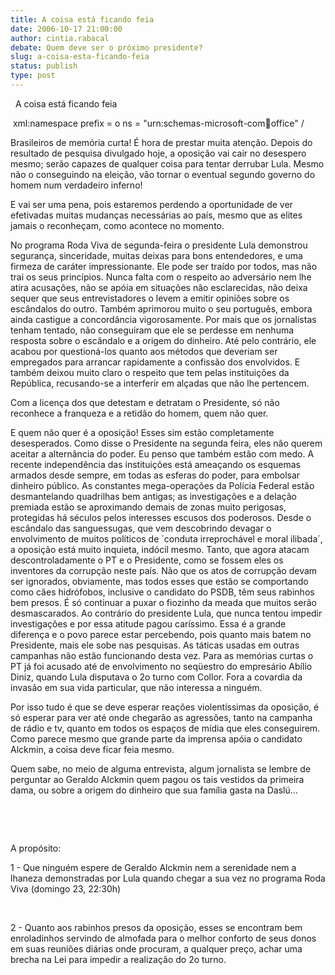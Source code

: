 ```yaml
---
title: A coisa está ficando feia
date: 2006-10-17 21:00:00
author: cintia.rabacal
debate: Quem deve ser o próximo presidente?
slug: a-coisa-esta-ficando-feia
status: publish 
type: post
---
```


 
A coisa está ficando feia


 xml:namespace prefix = o ns = "urn:schemas-microsoft-com:office:office" /


Brasileiros de memória curta! É hora de prestar muita atenção. Depois do resultado de pesquisa divulgado hoje, a oposição vai cair no desespero mesmo; serão capazes de qualquer coisa para tentar derrubar Lula. Mesmo não o conseguindo na eleição, vão tornar o eventual segundo governo do homem num verdadeiro inferno!


E vai ser uma pena, pois estaremos perdendo a oportunidade de ver efetivadas muitas mudanças necessárias ao país, mesmo que as elites jamais o reconheçam, como acontece no momento.


No programa Roda Viva de segunda-feira o presidente Lula demonstrou segurança, sinceridade, muitas deixas para bons entendedores, e uma firmeza de caráter impressionante. Ele pode ser traído por todos, mas não trai os seus princípios. Nunca falta com o respeito ao adversário nem lhe atira acusações, não se apóia em situações não esclarecidas, não deixa sequer que seus entrevistadores o levem a emitir opiniões sobre os escândalos do outro. Também aprimorou muito o seu português, embora ainda castigue a concordância vigorosamente. Por mais que os jornalistas tenham tentado, não conseguiram que ele se perdesse em nenhuma resposta sobre o escândalo e a origem do dinheiro. Até pelo contrário, ele acabou por questioná-los quanto aos métodos que deveriam ser empregados para arrancar rapidamente a confissão dos envolvidos. E também deixou muito claro o respeito que tem pelas instituições da República, recusando-se a interferir em alçadas que não lhe pertencem. 


Com a licença dos que detestam e detratam o Presidente, só não reconhece a franqueza e a retidão do homem, quem não quer.


E quem não quer é a oposição! Esses sim estão completamente desesperados. Como disse o Presidente na segunda feira, eles não querem aceitar a alternância do poder. Eu penso que também estão com medo. A recente independência das instituições está ameaçando os esquemas armados desde sempre, em todas as esferas do poder, para embolsar dinheiro público. As constantes mega-operações da Polícia Federal estão desmantelando quadrilhas bem antigas; as investigações e a delação premiada estão se aproximando demais de zonas muito perigosas, protegidas há séculos pelos interesses escusos dos poderosos. Desde o escândalo das sanguessugas, que vem descobrindo devagar o envolvimento de muitos políticos de ´conduta irreprochável e moral ilibada´, a oposição está muito inquieta, indócil mesmo. Tanto, que agora atacam descontroladamente o PT e o Presidente, como se fossem eles os inventores da corrupção neste país. Não que os atos de corrupção devam ser ignorados, obviamente, mas todos esses que estão se comportando como cães hidrófobos, inclusive o candidato do PSDB, têm seus rabinhos bem presos. É só continuar a puxar o fiozinho da meada que muitos serão desmascarados. Ao contrário do presidente Lula, que nunca tentou impedir investigações e por essa atitude pagou caríssimo. Essa é a grande diferença e o povo parece estar percebendo, pois quanto mais batem no Presidente, mais ele sobe nas pesquisas. As táticas usadas em outras campanhas não estão funcionando desta vez. Para as memórias curtas o PT já foi acusado até de envolvimento no seqüestro do empresário Abílio Diniz, quando Lula disputava o 2o turno com Collor. Fora a covardia da invasão em sua vida particular, que não interessa a ninguém.


Por isso tudo é que se deve esperar reações violentíssimas da oposição, é só esperar para ver até onde chegarão as agressões, tanto na campanha de rádio e tv, quanto em todos os espaços de mídia que eles conseguirem. Como parece mesmo que grande parte da imprensa apóia o candidato Alckmin, a coisa deve ficar feia mesmo. 


Quem sabe, no meio de alguma entrevista, algum jornalista se lembre de perguntar ao Geraldo Alckmin quem pagou os tais vestidos da primeira dama, ou sobre a origem do dinheiro que sua família gasta na Daslú...


 


 


A propósito:


1 - Que ninguém espere de Geraldo Alckmin nem a serenidade nem a lhaneza demonstradas por Lula quando chegar a sua vez no programa Roda Viva (domingo 23, 22:30h)


 


2 - Quanto aos rabinhos presos da oposição, esses se encontram bem enroladinhos servindo de almofada para o melhor conforto de seus donos em suas reuniões diárias onde procuram, a qualquer preço, achar uma brecha na Lei para impedir a realização do 2o turno.


